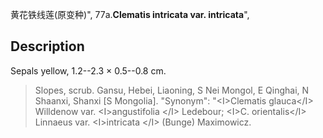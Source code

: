 黄花铁线莲(原变种)",
77a.**Clematis intricata var. intricata**",

## Description
Sepals yellow, 1.2--2.3 × 0.5--0.8 cm.

> Slopes, scrub. Gansu, Hebei, Liaoning, S Nei Mongol, E Qinghai, N Shaanxi, Shanxi [S Mongolia].
  "Synonym": "&lt;I&gt;Clematis glauca&lt;/I&gt; Willdenow var. &lt;I&gt;angustifolia &lt;/I&gt; Ledebour; &lt;I&gt;C. orientalis&lt;/I&gt; Linnaeus var. &lt;I&gt;intricata &lt;/I&gt; (Bunge) Maximowicz.
